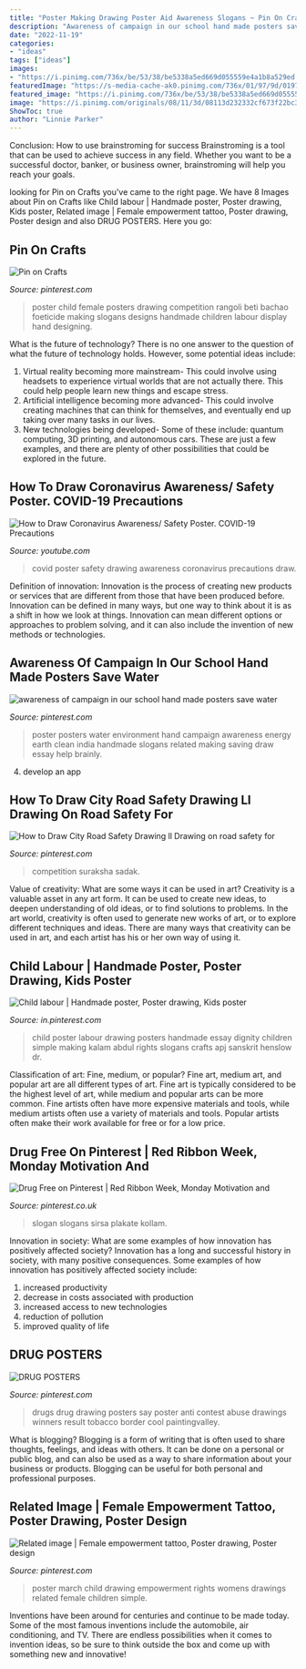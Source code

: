 ```yaml
---
title: "Poster Making Drawing Poster Aid Awareness Slogans ~ Pin On Crafts"
description: "Awareness of campaign in our school hand made posters save water"
date: "2022-11-19"
categories:
- "ideas"
tags: ["ideas"]
images:
- "https://i.pinimg.com/736x/be/53/38/be5338a5ed669d055559e4a1b8a529ed.jpg"
featuredImage: "https://s-media-cache-ak0.pinimg.com/736x/01/97/9d/01979dac2da0bc536f42c0077118e488.jpg"
featured_image: "https://i.pinimg.com/736x/be/53/38/be5338a5ed669d055559e4a1b8a529ed.jpg"
image: "https://i.pinimg.com/originals/08/11/3d/08113d232332cf673f22bc3a0a1ddbe6.jpg"
ShowToc: true
author: "Linnie Parker"
---
```



Conclusion: How to use brainstroming for success
Brainstroming is a tool that can be used to achieve success in any field. Whether you want to be a successful doctor, banker, or business owner, brainstroming will help you reach your goals.

	

		
looking for Pin on Crafts you've came to the right page. We have 8 Images about Pin on Crafts like Child labour | Handmade poster, Poster drawing, Kids poster, Related image | Female empowerment tattoo, Poster drawing, Poster design and also DRUG POSTERS. Here you go:
		
    
## Pin On Crafts

<img loading=lazy src="https://i.pinimg.com/originals/0b/98/5e/0b985e3f843b1fc30f8e2ecdc6473416.jpg" onerror="this.onerror=null;this.src='https://tse3.mm.bing.net/th?id=OIP.RiswGI-YOeCqjd5c07DOVwAAAA&amp;pid=15.1';" alt="Pin on Crafts">

_Source: pinterest.com_

>poster child female posters drawing competition rangoli beti bachao foeticide making slogans designs handmade children labour display hand designing. 

	

What is the future of technology?
There is no one answer to the question of what the future of technology holds. However, some potential ideas include: 

1. Virtual reality becoming more mainstream- This could involve using headsets to experience virtual worlds that are not actually there. This could help people learn new things and escape stress. 
2. Artificial intelligence becoming more advanced- This could involve creating machines that can think for themselves, and eventually end up taking over many tasks in our lives. 
3. New technologies being developed- Some of these include: quantum computing, 3D printing, and autonomous cars. These are just a few examples, and there are plenty of other possibilities that could be explored in the future.

    
## How To Draw Coronavirus Awareness/ Safety Poster. COVID-19 Precautions

<img loading=lazy src="https://i.ytimg.com/vi/Sjv5xQfAoP0/maxresdefault.jpg" onerror="this.onerror=null;this.src='https://tse1.mm.bing.net/th?id=OIP.HPMR_CCjwL0biQah9BUPFAHaEK&amp;pid=15.1';" alt="How to Draw Coronavirus Awareness/ Safety Poster. COVID-19 Precautions">

_Source: youtube.com_

>covid poster safety drawing awareness coronavirus precautions draw. 

	

Definition of innovation:
Innovation is the process of creating new products or services that are different from those that have been produced before. Innovation can be defined in many ways, but one way to think about it is as a shift in how we look at things. Innovation can mean different options or approaches to problem solving, and it can also include the invention of new methods or technologies.

    
## Awareness Of Campaign In Our School Hand Made Posters Save Water

<img loading=lazy src="https://s-media-cache-ak0.pinimg.com/736x/01/97/9d/01979dac2da0bc536f42c0077118e488.jpg" onerror="this.onerror=null;this.src='https://tse3.mm.bing.net/th?id=OIP.PMq1w2ELY25b7Hs7bVHSzwHaEs&amp;pid=15.1';" alt="awareness of campaign in our school hand made posters save water">

_Source: pinterest.com_

>poster posters water environment hand campaign awareness energy earth clean india handmade slogans related making saving draw essay help brainly. 

	

4. develop an app

    
## How To Draw City Road Safety Drawing Ll Drawing On Road Safety For

<img loading=lazy src="https://i.pinimg.com/originals/bc/e4/a9/bce4a950665569b13facaeae6f2bfdf0.jpg" onerror="this.onerror=null;this.src='https://tse3.mm.bing.net/th?id=OIP.ZVabOj_pbjq5P9F79O_HLwHaFj&amp;pid=15.1';" alt="How to Draw City Road Safety Drawing ll Drawing on road safety for">

_Source: pinterest.com_

>competition suraksha sadak. 

	

Value of creativity: What are some ways it can be used in art?
Creativity is a valuable asset in any art form. It can be used to create new ideas, to deepen understanding of old ideas, or to find solutions to problems. In the art world, creativity is often used to generate new works of art, or to explore different techniques and ideas. There are many ways that creativity can be used in art, and each artist has his or her own way of using it.

    
## Child Labour | Handmade Poster, Poster Drawing, Kids Poster

<img loading=lazy src="https://i.pinimg.com/originals/08/11/3d/08113d232332cf673f22bc3a0a1ddbe6.jpg" onerror="this.onerror=null;this.src='https://tse2.mm.bing.net/th?id=OIP.0ZAduLCBAMvAgySoG2ZnoQAAAA&amp;pid=15.1';" alt="Child labour | Handmade poster, Poster drawing, Kids poster">

_Source: in.pinterest.com_

>child poster labour drawing posters handmade essay dignity children simple making kalam abdul rights slogans crafts apj sanskrit henslow dr. 

	

Classification of art: Fine, medium, or popular?
Fine art, medium art, and popular art are all different types of art. Fine art is typically considered to be the highest level of art, while medium and popular arts can be more common. Fine artists often have more expensive materials and tools, while medium artists often use a variety of materials and tools. Popular artists often make their work available for free or for a low price.

    
## Drug Free On Pinterest | Red Ribbon Week, Monday Motivation And

<img loading=lazy src="https://i.pinimg.com/736x/24/36/24/24362480f502d2d8646e75ba04880ee6--red-ribbon-week-monday-motivation.jpg" onerror="this.onerror=null;this.src='https://tse2.mm.bing.net/th?id=OIP.PYDCtqkZESlLwYLK928HNQAAAA&amp;pid=15.1';" alt="Drug Free on Pinterest | Red Ribbon Week, Monday Motivation and">

_Source: pinterest.co.uk_

>slogan slogans sirsa plakate kollam. 

	

Innovation in society: What are some examples of how innovation has positively affected society?
Innovation has a long and successful history in society, with many positive consequences. Some examples of how innovation has positively affected society include: 
1. increased productivity 
2. decrease in costs associated with production 
3. increased access to new technologies 
4. reduction of pollution 
5. improved quality of life 

    
## DRUG POSTERS

<img loading=lazy src="https://i.pinimg.com/236x/2a/9d/53/2a9d538b7432ce9c69c18b5560a40e19.jpg" onerror="this.onerror=null;this.src='https://tse4.mm.bing.net/th?id=OIP.Hc5NEugm4nYjWucTfBCC0AAAAA&amp;pid=15.1';" alt="DRUG POSTERS">

_Source: pinterest.com_

>drugs drug drawing posters say poster anti contest abuse drawings winners result tobacco border cool paintingvalley. 

	

What is blogging?
Blogging is a form of writing that is often used to share thoughts, feelings, and ideas with others. It can be done on a personal or public blog, and can also be used as a way to share information about your business or products. Blogging can be useful for both personal and professional purposes.

    
## Related Image | Female Empowerment Tattoo, Poster Drawing, Poster Design

<img loading=lazy src="https://i.pinimg.com/736x/be/53/38/be5338a5ed669d055559e4a1b8a529ed.jpg" onerror="this.onerror=null;this.src='https://tse1.mm.bing.net/th?id=OIP.THMzMY049vm2nAjtHK9ZxwAAAA&amp;pid=15.1';" alt="Related image | Female empowerment tattoo, Poster drawing, Poster design">

_Source: pinterest.com_

>poster march child drawing empowerment rights womens drawings related female children simple. 

	

Inventions have been around for centuries and continue to be made today. Some of the most famous inventions include the automobile, air conditioning, and TV. There are endless possibilities when it comes to invention ideas, so be sure to think outside the box and come up with something new and innovative!

